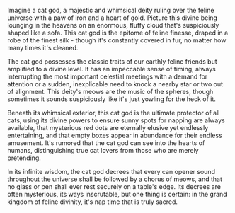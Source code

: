 Imagine a cat god, a majestic and whimsical deity ruling over the feline universe with a paw of iron and a heart of gold. Picture this divine being lounging in the heavens on an enormous, fluffy cloud that's suspiciously shaped like a sofa. This cat god is the epitome of feline finesse, draped in a robe of the finest silk - though it's constantly covered in fur, no matter how many times it's cleaned.

The cat god possesses the classic traits of our earthly feline friends but amplified to a divine level. It has an impeccable sense of timing, always interrupting the most important celestial meetings with a demand for attention or a sudden, inexplicable need to knock a nearby star or two out of alignment. This deity's meows are the music of the spheres, though sometimes it sounds suspiciously like it's just yowling for the heck of it.

Beneath its whimsical exterior, this cat god is the ultimate protector of all cats, using its divine powers to ensure sunny spots for napping are always available, that mysterious red dots are eternally elusive yet endlessly entertaining, and that empty boxes appear in abundance for their endless amusement. It's rumored that the cat god can see into the hearts of humans, distinguishing true cat lovers from those who are merely pretending.

In its infinite wisdom, the cat god decrees that every can opener sound throughout the universe shall be followed by a chorus of meows, and that no glass or pen shall ever rest securely on a table's edge. Its decrees are often mysterious, its ways inscrutable, but one thing is certain: in the grand kingdom of feline divinity, it's nap time that is truly sacred.
